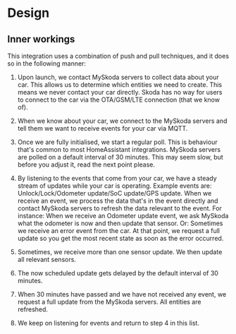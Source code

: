 # Design

## Inner workings
This integration uses a combination of push and pull techniques, and it does so in the following manner:

1. Upon launch, we contact MySkoda servers to collect data about your car. This allows us to determine which entities we need to create.
   This means we never contact your car directly. Skoda has no way for users to connect to the car via the OTA/GSM/LTE connection (that we know of).

2. When we know about your car, we connect to the MySkoda servers and tell them we want to receive events for your car via MQTT.

3. Once we are fully initialised, we start a regular poll. This is behaviour that's common to most HomeAssistant integrations.
   MySkoda servers are polled on a default interval of 30 minutes. This may seem slow, but before you adjust it, read the next point please.

4. By listening to the events that come from your car, we have a steady stream of updates while your car is operating.
   Example events are: Unlock/Lock/Odometer update/SoC update/GPS update.
   When we receive an event, we process the data that's in the event directly and contact MySkoda servers to refresh the data relevant to the event.
   For instance: When we receive an Odometer update event, we ask MySkoda what the odometer is now and then update that sensor.
   Or: Sometimes we receive an error event from the car. At that point, we request a full update so you get the most recent state as soon as the error occurred.

5. Sometimes, we receive more than one sensor update. We then update all relevant sensors.

6. The now scheduled update gets delayed by the default interval of 30 minutes.

7. When 30 minutes have passed and we have not received any event, we request a full update from the MySkoda servers. All entities are refreshed.

8. We keep on listening for events and return to step 4 in this list.
